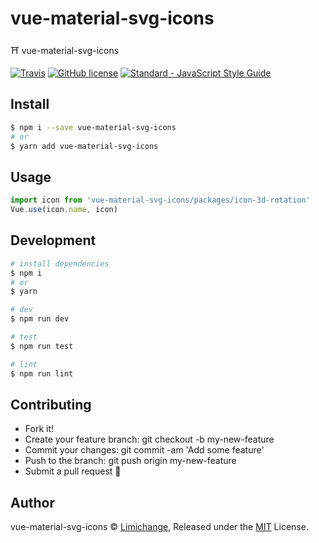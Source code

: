 # vue-material-svg-icons
⛩ vue-material-svg-icons

[![Travis](https://img.shields.io/travis/yuki-torii/vue-material-svg-icons.svg?style=flat-square)](https://travis-ci.org/yuki-torii/yyuki-git-commit)
[![GitHub license](https://img.shields.io/badge/license-MIT-blue.svg?style=flat-square)](https://raw.githubusercontent.com/limichange/yuki-git-commit/master/LICENSE)
[![Standard - JavaScript Style Guide](https://img.shields.io/badge/code%20style-standard-brightgreen.svg?style=flat-square)](http://standardjs.com/)

## Install
```bash
$ npm i --save vue-material-svg-icons
# or
$ yarn add vue-material-svg-icons
```

## Usage
```js
import icon from 'vue-material-svg-icons/packages/icon-3d-rotation'
Vue.use(icon.name, icon)
```

## Development
```bash
# install dependencies
$ npm i
# or
$ yarn

# dev
$ npm run dev

# test
$ npm run test

# lint
$ npm run lint
```

## Contributing
 - Fork it!
 - Create your feature branch: git checkout -b my-new-feature
 - Commit your changes: git commit -am 'Add some feature'
 - Push to the branch: git push origin my-new-feature
 - Submit a pull request 🍻

## Author
vue-material-svg-icons © [Limichange](https://github.com/limichange), Released under the [MIT](https://opensource.org/licenses/MIT) License.
